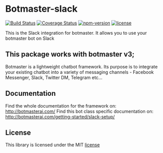 # Botmaster-slack

[![Build Status](https://travis-ci.org/botmasterai/botmaster-slack.svg?branch=master)](https://travis-ci.org/botmasterai/botmaster-slack)
[![Coverage Status](https://coveralls.io/repos/github/botmasterai/botmaster-slack/badge.svg?branch=master)](https://coveralls.io/github/botmasterai/botmaster-slack?branch=master)
[![npm-version](https://img.shields.io/npm/v/botmaster-slack.svg)](https://www.npmjs.com/package/botmaster-slack)
[![license](https://img.shields.io/github/license/mashape/apistatus.svg?maxAge=2592000)](LICENSE)

This is the Slack integration for botmaster. It allows you to use your 
botmaster bot on Slack

This package works with botmaster v3;
---

Botmaster is a lightweight chatbot framework. Its purpose is to integrate your existing chatbot 
into a variety of messaging channels - Facebook Messenger, Slack, Twitter DM,  Telegram etc...

## Documentation

Find the whole documentation for the framework on: http://botmasterai.com/
Find this bot class specific documentation on: http://botmasterai.com/getting-started/slack-setup/

## License

This library is licensed under the MIT [license](LICENSE)
